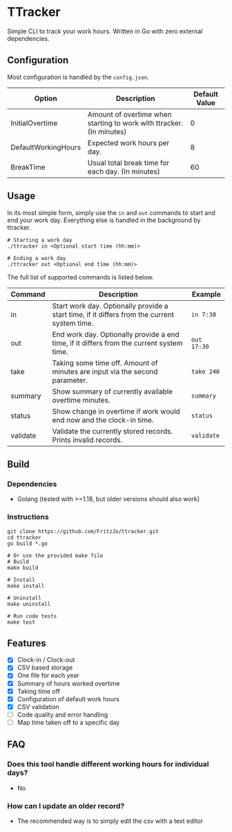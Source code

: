 # TTracker

Simple CLI to track your work hours. Written in Go with zero external dependencies.

## Configuration

Most configuration is handled by the ```config.json```.

| Option              | Description                                                          | Default Value |
|---------------------|----------------------------------------------------------------------|---------------|
| InitialOvertime     | Amount of overtime when starting to work with ttracker. (In minutes) | 0             |
| DefaultWorkingHours | Expected work hours per day.                                         | 8             |
| BreakTime           | Usual total break time for each day. (In minutes)                    | 60            |

## Usage

In its most simple form, simply use the ```in``` and ```out``` commands to start and end your work day.
Everything else is handled in the background by ttracker.

```
# Starting a work day
./ttracker in <Optional start time (hh:mm)>

# Ending a work day
./ttracker out <Optional end time (hh:mm)>
```

The full list of supported commands is listed below.

| Command  | Description                                                                                  | Example         |
|----------|----------------------------------------------------------------------------------------------|-----------------|
| in       | Start work day. Optionally provide a start time, if it differs from the current system time. | ```in 7:30```   |
| out      | End work day. Optionally provide a end time, if it differs from the current system time.     | ```out 17:30``` |
| take     | Taking some time off. Amount of minutes are input via the second parameter.                  | ```take 240```  |
| summary  | Show summary of currently available overtime minutes.                                        | ```summary```   |
| status   | Show change in overtime if work would end now and the clock-in time.                         | ```status```    |
| validate | Validate the currently stored records. Prints invalid records.                               | ```validate```  |

## Build

### Dependencies

* Golang (tested with >=1.18, but older versions should also work)

### Instructions

```shell
git clone https://github.com/FritzJo/ttracker.git
cd ttracker
go build *.go

# Or use the provided make file
# Build
make build

# Install
make install

# Uninstall
make uninstall

# Run code tests
make test
```

## Features

- [x] Clock-in / Clock-out
- [x] CSV based storage
- [x] One file for each year
- [x] Summary of hours worked overtime
- [x] Taking time off
- [x] Configuration of default work hours
- [x] CSV validation
- [ ] Code quality and error handling
- [ ] Map time taken off to a specific day

## FAQ

### Does this tool handle different working hours for individual days?

* No

### How can I update an older record?

* The recommended way is to simply edit the csv with a text editor
